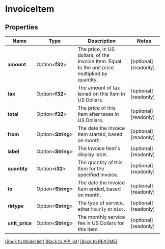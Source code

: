 # InvoiceItem

## Properties

Name | Type | Description | Notes
------------ | ------------- | ------------- | -------------
**amount** | Option<**f32**> | The price, in US dollars, of the Invoice Item. Equal to the unit price multiplied by quantity. | [optional][readonly]
**tax** | Option<**f32**> | The amount of tax levied on this Item in US Dollars. | [optional][readonly]
**total** | Option<**f32**> | The price of this Item after taxes in US Dollars. | [optional][readonly]
**from** | Option<**String**> | The date the Invoice Item started, based on month. | [optional][readonly]
**label** | Option<**String**> | The Invoice Item's display label. | [optional][readonly]
**quantity** | Option<**i32**> | The quantity of this Item for the specified Invoice. | [optional][readonly]
**to** | Option<**String**> | The date the Invoice Item ended, based on month. | [optional][readonly]
**r#type** | Option<**String**> | The type of service, ether `hourly` or `misc`. | [optional][readonly]
**unit_price** | Option<**String**> | The monthly service fee in US Dollars for this Item. | [optional][readonly]

[[Back to Model list]](../README.md#documentation-for-models) [[Back to API list]](../README.md#documentation-for-api-endpoints) [[Back to README]](../README.md)



